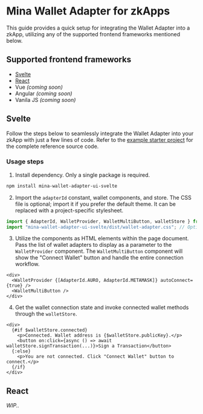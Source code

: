 # Mina Wallet Adapter for zkApps

This guide provides a quick setup for integrating the Wallet Adapter into a zkApp, utilizing any of the supported frontend frameworks mentioned below.

## Supported frontend frameworks

- [Svelte](#svelte)
- [React](#react)
- Vue _(coming soon)_
- Angular _(coming soon)_
- Vanila JS _(coming soon)_

## Svelte

Follow the steps below to seamlessly integrate the Wallet Adapter into your zkApp with just a few lines of code. Refer to the [example starter project](../packages/starter/svelte/svelte-kit-example/) for the complete reference source code.

### Usage steps

1. Install dependency. Only a single package is required.

```bash
npm install mina-wallet-adapter-ui-svelte
```

2. Import the `adapterId` constant, wallet components, and store. The CSS file is optional; import it if you prefer the default theme. It can be replaced with a project-specific stylesheet.

```js
import { AdapterId, WalletProvider, WalletMultiButton, walletStore } from "mina-wallet-adapter-ui-svelte";
import "mina-wallet-adapter-ui-svelte/dist/wallet-adapter.css"; // Optional. Only for the default look
```

3. Utilize the components as HTML elements within the page document. Pass the list of wallet adapters to display as a parameter to the `WalletProvider` component. The `WalletMultiButton` component will show the "Connect Wallet" button and handle the entire connection workflow.

```svelte
<div>
  <WalletProvider {[AdapterId.AURO, AdapterId.METAMASK]} autoConnect={true} />
  <WalletMultiButton />
</div>
```

4. Get the wallet connection state and invoke connected wallet methods through the `walletStore`.

```svelte
<div>
  {#if $walletStore.connected}
    <p>Connected. Wallet address is {$walletStore.publicKey}.</p>
    <button on:click={async () => await walletStore.signTransaction(...)}>Sign a Transaction</button>
  {:else}
    <p>You are not connected. Click "Connect Wallet" button to connect.</p>
  {/if}
</div>
```

## React

_WIP.._
